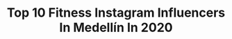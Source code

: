 ---
title: Top 10 Fitness Instagram Influencers In Medellín In 2020
description: >-
  Find top fitness Instagram influencers in Medellín in 2020. Most popular hashtags: #colombia #medellin #fitness #fitnessmotivation.
platform: Instagram
profiles:
  - username: "santiagovalenciatrainer"
    fullname: >-
      Santi Valencia MasterTrainer®
    location: "Colombia"
    followers: 53769
    engagement: 70
    commentsToLikes: 0.011700
    avatar: "https://scontent-bos3-1.cdninstagram.com/v/t51.2885-19/s320x320/69278899_724612374664659_4005160078440136704_n.jpg?_nc_ht=scontent-bos3-1.cdninstagram.com&_nc_ohc=iyFQd6XZTpYAX_LN4Hb&oh=6854fb79104fa0c14f9e05e14768b453&oe=5EA90D6E"
    verified: false
    hashtags: "#tb, #day, #fit, #strong"
  - username: "davidcardenass230"
    fullname: >-
      David Cárdenas  🇨🇴
    location: "Colombia"
    followers: 82467
    engagement: 276
    commentsToLikes: 0.099409
    avatar: "https://scontent-frt3-1.cdninstagram.com/v/t51.2885-19/s320x320/90240262_842022426274596_5463454200174215168_n.jpg?_nc_ht=scontent-frt3-1.cdninstagram.com&_nc_ohc=bmn2dpPqRt4AX8d-IRz&oh=999a165ca060c940ed712db6489eb20f&oe=5EA43121"
    verified: false
    hashtags: "#foto, #paisajes, #paisaje, #laboressociales"
  - username: "kevinherreramx"
    fullname: >-
      Kevin Herrera
    location: "Colombia"
    followers: 32872
    engagement: 624
    commentsToLikes: 0.051008
    avatar: "https://scontent-atl3-1.cdninstagram.com/v/t51.2885-19/s320x320/91324458_553133755320100_4664887069653336064_n.jpg?_nc_ht=scontent-atl3-1.cdninstagram.com&_nc_ohc=BeHs_Urk8-YAX9lIctO&oh=3006df5a0c5f60f21e4280a01742fe46&oe=5EB9396C"
    verified: false
    hashtags: "#lights, #fitness, #latinos, #poloralphlauren"
  - username: "javihanaazul"
    fullname: >-
      Javihana Azul
    location: "Colombia"
    followers: 119510
    engagement: 170
    commentsToLikes: 0.033847
    avatar: "https://scontent-lhr8-1.cdninstagram.com/v/t51.2885-19/s320x320/75403195_458994814814950_2012245775072886784_n.jpg?_nc_ht=scontent-lhr8-1.cdninstagram.com&_nc_ohc=HmemlkfiRtwAX8ylCed&oh=529f1788ad166096bee237aaafe79f64&oe=5EB9C508"
    verified: false
    hashtags: "#bodybuilding, #video, #team, #woman"
  - username: "stefau05"
    fullname: >-
      Stefania Usuga
    location: "Colombia"
    followers: 988711
    engagement: 196
    commentsToLikes: 0.018576
    avatar: "https://scontent-lhr8-1.cdninstagram.com/v/t51.2885-19/s320x320/92558102_835536383618832_7278752342923542528_n.jpg?_nc_ht=scontent-lhr8-1.cdninstagram.com&_nc_ohc=jh1dpfBlR5EAX-NyKVq&oh=dd917fafc97f6fc0d72f5b20810ce886&oe=5EBC1C7E"
    verified: false
    hashtags: "#puertorico, #friends, #saturday, #equipo"
  - username: "caro_toro"
    fullname: >-
      Carolina Toro Raigosa
    location: "Colombia"
    followers: 176586
    engagement: 213
    commentsToLikes: 0.012987
    avatar: "https://scontent-lhr8-1.cdninstagram.com/v/t51.2885-19/s320x320/89958448_570245487172586_4743709159873052672_n.jpg?_nc_ht=scontent-lhr8-1.cdninstagram.com&_nc_ohc=YRPjHKOhkJAAX_UkOCw&oh=8c75abb75ec2f99f5c462549413e802d&oe=5EB9E333"
    verified: false
    hashtags: "#stayhome, #tbt, #expofitness2020, #yomequedoencasa"
  - username: "herreradesafio"
    fullname: >-
      Alejo Herrera 🇨🇴
    location: "Colombia"
    followers: 145835
    engagement: 159
    commentsToLikes: 0.014415
    avatar: "https://scontent-ams4-1.cdninstagram.com/v/t51.2885-19/s320x320/83668927_476044966401496_5562582689610989568_n.jpg?_nc_ht=scontent-ams4-1.cdninstagram.com&_nc_ohc=7kRXLCeb5ksAX8pfJYd&oh=487c6745aa47fc5a9a47fc5a0d688ee4&oe=5EB45034"
    verified: false
    hashtags: "#bogota, #life, #quedateencasa, #siemprefirme"
  - username: "justincaruso"
    fullname: >-
      Justin Caruso
    location: "Colombia"
    followers: 21158
    engagement: 207
    commentsToLikes: 0.060258
    avatar: "https://scontent-lht6-1.cdninstagram.com/v/t51.2885-19/s320x320/11809621_1650628938487193_1040714693_a.jpg?_nc_ht=scontent-lht6-1.cdninstagram.com&_nc_ohc=BNXZkzAcBbMAX-3kTVg&oh=e40600c274857fb3f1790de950a07e09&oe=5EBA6ED5"
    verified: false
    hashtags: "#amanecer, #epic, #islandyoga, #200hrytt"
  - username: "steffyofficial"
    fullname: >-
      Steffy Moreno
    location: "Colombia"
    followers: 347626
    engagement: 274
    commentsToLikes: 0.032093
    avatar: "https://scontent-lhr8-1.cdninstagram.com/v/t51.2885-19/s320x320/92550327_882658042252586_5378980100496687104_n.jpg?_nc_ht=scontent-lhr8-1.cdninstagram.com&_nc_ohc=yim-cIUK3gMAX_DdZPW&oh=91e6dd4d933747184a609b9ade57e08e&oe=5EBB84ED"
    verified: false
    hashtags: "#elgrupaso, #colombia, #editorachicomambo, #music"
  - username: "felipebohorquez"
    fullname: >-
      Felipe Bohorquez G.F.M
    location: "Colombia"
    followers: 59283
    engagement: 123
    commentsToLikes: 0.008778
    avatar: "https://scontent-lhr8-1.cdninstagram.com/v/t51.2885-19/11820451_1693907457508445_1697551972_a.jpg?_nc_ht=scontent-lhr8-1.cdninstagram.com&_nc_ohc=DPbQzjISaSIAX8kBsHC&oh=c7e7ed2ad29fa4617576ede9ffd8a091&oe=5EB8AA43"
    verified: false
    hashtags: "#couple, #sexy, #river, #bed"
---